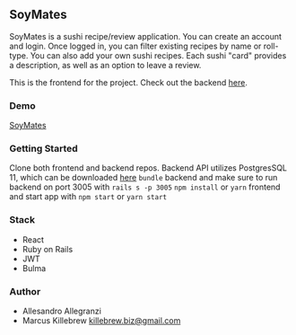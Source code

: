 ## SoyMates

SoyMates is a sushi recipe/review application. You can create an account and login. Once logged in, you can filter existing recipes by name or roll-type. You can also add your own sushi recipes. Each sushi "card" provides a description, as well as an option to leave a review. 

This is the frontend for the project. Check out the backend [here](https://github.com/1-8192/soymates-back-end "SoyMates Backend").

### Demo
[SoyMates](https://youtu.be/QZX2q7gcDlA)

### Getting Started

Clone both frontend and backend repos. 
Backend API utilizes PostgresSQL 11, which can be downloaded [here](https://www.postgresql.org/)
`bundle` backend and make sure to run backend on port 3005 with `rails s -p 3005`
`npm install` or `yarn` frontend and start app with `npm start` or `yarn start`

### Stack

* React
* Ruby on Rails
* JWT
* Bulma

### Author
* Allesandro Allegranzi
* Marcus Killebrew [killebrew.biz@gmail.com](mailto:killebrew.biz@gmail.com)



